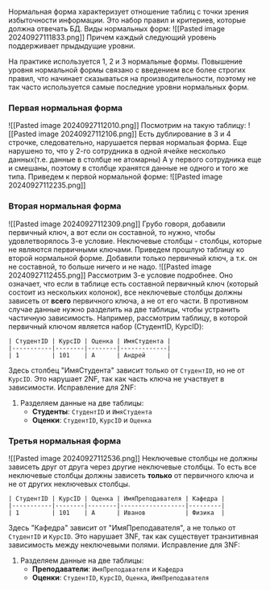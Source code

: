 Нормальная форма характеризует отношение таблиц с точки зрения избыточности информации. 
Это набор правил и критериев, которые должна отвечать БД.
Виды нормальных форм:
![[Pasted image 20240927111833.png]]
Причем каждый следующий уровень поддерживает прыдыдущие уровни.

На практике используется 1, 2 и 3 нормальные формы. Повышение уровня нормальной формы связано с введением все более строгих правил, что начинает сказываться на производительности, поэтому не так часто используется самые последние уровни нормальных форм.

### Первая нормальная форма
![[Pasted image 20240927112010.png]]
Посмотрим на такую таблицу:
![[Pasted image 20240927112106.png]]
Есть дублирование в 3 и 4 строчке, следовательно, нарушается первая нормальая форма.
Еще нарушено то, что у 2-го сотрудника в одной ячейке несколько данных(т.е. данные в столбце не атомарны)
А у первого сотрудника еще и смешаны, поэтому в столбце хранятся данные не одного и того же типа.
Приведем к первой нормальной форме:
![[Pasted image 20240927112235.png]]
### Вторая нормальная форма
![[Pasted image 20240927112309.png]]
Грубо говоря, добавили первичный ключ, а вот если он составной, то нужно, чтобы удовлетворялось 3-е условие. Неключевые столбцы - столбцы, которые не являются первичными ключами.
Приведем прошлую таблицу ко второй нормальной форме. Добавили только первичный ключ, а т.к. он не составной, то больше ничего и не надо.
![[Pasted image 20240927112455.png]]
Рассмотрим 3-е условие подробнее. Оно означает, что если в таблице есть составной первичный ключ (который состоит из нескольких колонок), все неключевые столбцы должны зависеть от **всего** первичного ключа, а не от его части. В противном случае данные нужно разделить на две таблицы, чтобы устранить частичную зависимость.
Например, рассмотрим таблицу, в которой первичный ключом является набор (СтудентID, КурсID):
```plain text
| СтудентID | КурсID | Оценка | ИмяСтудента |
|-----------|--------|--------|-------------|
| 1         | 101    | A      | Андрей      |

```
Здесь столбец "ИмяСтудента" зависит только от `СтудентID`, но не от `КурсID`. Это нарушает 2NF, так как часть ключа не участвует в зависимости.
Исправление для 2NF:
1. Разделяем данные на две таблицы:
    - **Студенты**: `СтудентID` и `ИмяСтудента`
    - **Оценки**: `СтудентID`, `КурсID` и `Оценка`
### Третья нормальная форма
![[Pasted image 20240927112536.png]]
Неключевые столбцы не должны зависеть друг от друга через другие неключевые столбцы. То есть все неключевые столбцы должны зависеть **только** от первичного ключа и не от других неключевых столбцы.
```plain text
| СтудентID | КурсID | Оценка | ИмяПреподавателя | Кафедра |
|-----------|--------|--------|------------------|---------|
| 1         | 101    | A      | Иванов           | Физика  |

```
Здесь "Кафедра" зависит от "ИмяПреподавателя", а не только от `СтудентID` и `КурсID`. Это нарушает 3NF, так как существует транзитивная зависимость между неключевыми полями.
Исправление для 3NF:

1. Разделяем данные на две таблицы:
    - **Преподаватели**: `ИмяПреподавателя` и `Кафедра`
    - **Оценки**: `СтудентID`, `КурсID`, `Оценка`, `ИмяПреподавателя`

